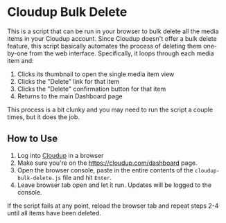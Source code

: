 # Cloudup Bulk Delete
This is a script that can be run in your browser to bulk delete all the media items in your Cloudup account. Since Cloudup doesn't offer a bulk delete feature, this script basically automates the process of deleting them one-by-one from the web interface. Specifically, it loops through each media item and:
1. Clicks its thumbnail to open the single media item view
1. Clicks the "Delete" link for that item
1. Clicks the "Delete" confirmation button for that item
1. Returns to the main Dashboard page

This process is a bit clunky and you may need to run the script a couple times, but it does the job.

## How to Use

 1. Log into [Cloudup](https://cloudup.com/) in a browser
 1. Make sure you're on the https://cloudup.com/dashboard page.
 1. Open the browser console, paste in the entire contents of the `cloudup-bulk-delete.js` file and hit `Enter`.
 1. Leave browser tab open and let it run. Updates will be logged to the console.
 
If the script fails at any point, reload the browser tab and repeat steps 2-4 until all items have been deleted.
